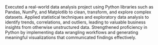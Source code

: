 Executed a real-world data analysis project using Python libraries such as Pandas, NumPy, and Matplotlib to clean, transform, and explore complex datasets.
Applied statistical techniques and exploratory data analysis to identify trends, correlations, and outliers, leading to valuable business insights from otherwise unstructured data.
Strengthened proficiency in Python by implementing data wrangling workflows and generating meaningful visualizations that communicated findings effectively.
